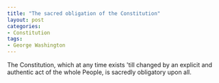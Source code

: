 ```yaml
---
title: "The sacred obligation of the Constitution"
layout: post
categories:
- Constitution
tags:
- George Washington
---
```


The Constitution, which at any time exists 'till changed by an explicit and authentic act of the whole People, is sacredly obligatory upon all.
